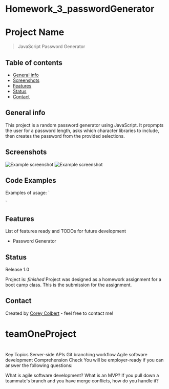 # Homework_3_passwordGenerator
# Project Name
> JavaScript Password Generator

## Table of contents
* [General info](#general-info)
* [Screenshots](#screenshots)
* [Features](#features)
* [Status](#status)
* [Contact](#contact)

## General info
This project is a random password generator using JavaScript.  It propmpts the user for a password length, asks which character libraries to include, then creates the password from the provided selections.

## Screenshots
![Example screenshot](./readme_images/screenshot_1.png)
![Example screenshot](./readme_images/screenshot_2.png)

## Code Examples
Examples of usage:
`

  `

## Features
List of features ready and TODOs for future development
* Password Generator

## Status
Release 1.0

Project is: _finished_ Project was designed as a homework assignment for a boot camp class.  This is the submission for the assignment.

## Contact
Created by [Corey Colbert](cdcolbert10@gmail.com) - feel free to contact me!


# teamOneProject
#
Key Topics
Server-side APIs
Git branching workflow
Agile software development
Comprehension Check
You will be employer-ready if you can answer the following questions:

What is agile software development?
What is an MVP?
If you pull down a teammate's branch and you have merge conflicts, how do you handle it?
